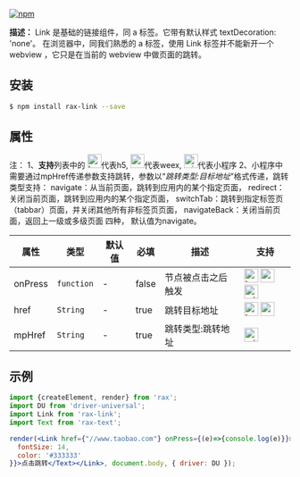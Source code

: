 [![npm](https://img.shields.io/npm/v/rax-link.svg)](https://www.npmjs.com/package/rax-link)

**描述：**
Link 是基础的链接组件，同 a 标签。它带有默认样式 textDecoration: 'none'。
在浏览器中，同我们熟悉的 a 标签，使用 Link 标签并不能新开一个 webview ，它只是在当前的 webview 中做页面的跳转。
## 安装

```bash
$ npm install rax-link --save
```
## 属性

注：
1、**支持**列表中的 <img alt="browser" src="https://gw.alicdn.com/tfs/TB1uYFobGSs3KVjSZPiXXcsiVXa-200-200.svg" width="25px" height="25px" />代表h5, <img alt="weex" src="https://gw.alicdn.com/tfs/TB1jM0ebMaH3KVjSZFjXXcFWpXa-200-200.svg" width="25px" height="25px" />代表weex,  <img alt="miniApp" src="https://gw.alicdn.com/tfs/TB1bBpmbRCw3KVjSZFuXXcAOpXa-200-200.svg" width="25px" height="25px" />代表小程序
2、小程序中需要通过mpHref传递参数支持跳转，参数以“*跳转类型:目标地址*”格式传递，跳转类型支持：
navigate：从当前页面，跳转到应用内的某个指定页面，
redirect：关闭当前页面，跳转到应用内的某个指定页面，
switchTab：跳转到指定标签页（tabbar）页面，并关闭其他所有非标签页页面，
navigateBack：关闭当前页面，返回上一级或多级页面 四种，
默认值为navigate。

|**属性**| **类型** | **默认值** | **必填** | **描述**           | **支持** |
| ----------- | ---------- | ---------- | ------------ | ------------------ | ------------ |
| onPress     | `function` | -          |     false         | 节点被点击之后触发 | <img alt="browser" src="https://gw.alicdn.com/tfs/TB1uYFobGSs3KVjSZPiXXcsiVXa-200-200.svg" width="25px" height="25px" /> <img alt="weex" src="https://gw.alicdn.com/tfs/TB1jM0ebMaH3KVjSZFjXXcFWpXa-200-200.svg" width="25px" height="25px" /> <img alt="miniApp" src="https://gw.alicdn.com/tfs/TB1bBpmbRCw3KVjSZFuXXcAOpXa-200-200.svg" width="25px" height="25px" />|
| href     | `String` | -          |      true        | 跳转目标地址 | <img alt="browser" src="https://gw.alicdn.com/tfs/TB1uYFobGSs3KVjSZPiXXcsiVXa-200-200.svg" width="25px" height="25px" /> <img alt="weex" src="https://gw.alicdn.com/tfs/TB1jM0ebMaH3KVjSZFjXXcFWpXa-200-200.svg" width="25px" height="25px" />|
| mpHref     | `String` | -          |     true         | 跳转类型:跳转地址 | <img alt="miniApp" src="https://gw.alicdn.com/tfs/TB1bBpmbRCw3KVjSZFuXXcAOpXa-200-200.svg" width="25px" height="25px" />|
## 示例
```jsx
import {createElement, render} from 'rax';
import DU from 'driver-universal';
import Link from 'rax-link';
import Text from 'rax-text';

render(<Link href={"//www.taobao.com"} onPress={(e)=>{console.log(e)}}><Text style={{
  fontSize: 14,
  color: '#333333'
}}>点击跳转</Text></Link>, document.body, { driver: DU });

```
